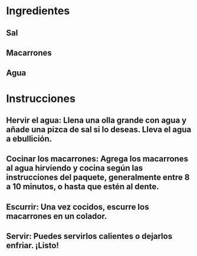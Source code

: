 # Ingredientes
## Sal
## Macarrones
## Agua
# Instrucciones
## Hervir el agua: Llena una olla grande con agua y añade una pizca de sal si lo deseas. Lleva el agua a ebullición.
## Cocinar los macarrones: Agrega los macarrones al agua hirviendo y cocina según las instrucciones del paquete, generalmente entre 8 a 10 minutos, o hasta que estén al dente.
## Escurrir: Una vez cocidos, escurre los macarrones en un colador.
## Servir: Puedes servirlos calientes o dejarlos enfriar. ¡Listo!